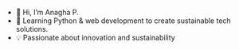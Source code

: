 - 👋 Hi, I’m Anagha P.
- 🌱 Learning Python & web development to create sustainable tech solutions.
- 💡 Passionate about innovation and sustainability
